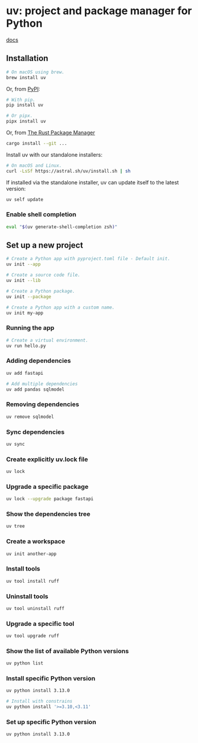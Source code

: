 # uv: project and package manager for Python
[docs](https://astral.sh/blog/uv)

## Installation

```bash
# On macOS using brew.
brew install uv
```

Or, from [PyPI](https://pypi.org/project/uv/):

```bash
# With pip.
pip install uv
```

```bash
# Or pipx.
pipx install uv
```

Or, from [The Rust Package Manager](https://github.com/rust-lang/cargo)

```bash
cargo install --git ...
```

Install uv with our standalone installers:

```bash
# On macOS and Linux.
curl -LsSf https://astral.sh/uv/install.sh | sh
```

If installed via the standalone installer, uv can update itself to the latest version:

```bash
uv self update
```

### Enable shell completion
```zsh
eval "$(uv generate-shell-completion zsh)"
```

## Set up a new project

```bash
# Create a Python app with pyproject.toml file - Default init.
uv init --app
```

```bash
# Create a source code file.
uv init --lib
```

```bash
# Create a Python package.
uv init --package
```

```bash
# Create a Python app with a custom name.
uv init my-app
```

### Running the app
```bash
# Create a virtual environment.
uv run hello.py
```

### Adding dependencies
```bash
uv add fastapi
```

```bash
# Add multiple dependencies
uv add pandas sqlmodel
```

### Removing dependencies
```bash
uv remove sqlmodel
```

### Sync dependencies 
```bash
uv sync
```

### Create explicitly uv.lock file
```bash
uv lock
```

### Upgrade a specific package
```bash
uv lock --upgrade package fastapi
```

### Show the dependencies tree
```bash
uv tree
```

### Create a workspace
```bash
uv init another-app
```

### Install tools
```bash
uv tool install ruff
```

### Uninstall tools
```bash
uv tool uninstall ruff
```

### Upgrade a specific tool
```bash
uv tool upgrade ruff
```

### Show the list of available Python versions
```bash
uv python list
```

### Install specific Python version
```bash
uv python install 3.13.0
```

```bash
# Install with constrains
uv python install '>=3.10,<3.11'
```

### Set up specific Python version
```bash
uv python install 3.13.0
```




